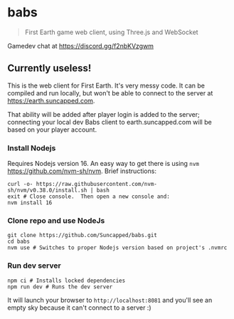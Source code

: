 # babs

> First Earth game web client, using Three.js and WebSocket

Gamedev chat at https://discord.gg/f2nbKVzgwm

## Currently useless!

This is the web client for First Earth.  It's very messy code.  It can be compiled and run locally, but won't be able to connect to the server at https://earth.suncapped.com.  

That ability will be added after player login is added to the server; connecting your local dev Babs client to earth.suncapped.com will be based on your player account.

### Install Nodejs

Requires Nodejs version 16.  An easy way to get there is using `nvm` https://github.com/nvm-sh/nvm.  Brief instructions:

```console
curl -o- https://raw.githubusercontent.com/nvm-sh/nvm/v0.38.0/install.sh | bash
exit # Close console.  Then open a new console and:
nvm install 16
```

### Clone repo and use NodeJs

```console
git clone https://github.com/Suncapped/babs.git
cd babs
nvm use # Switches to proper Nodejs version based on project's .nvmrc
```

### Run dev server

```console
npm ci # Installs locked dependencies
npm run dev # Runs the dev server
```
It will launch your browser to `http://localhost:8081` and you'll see an empty sky because it can't connect to a server :)
